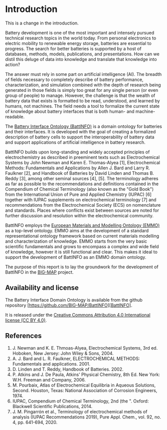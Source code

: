 # Introduction

This is a change in the introduction.

Battery development is one of the most important and intensely pursued technical research topics in the world today.
From personal electronics to electric mobility to renewable energy storage, batteries are essential to progress.
The search for better batteries is supported by a host of databases, methods, models, publications, and presentations.
How can we distil this deluge of data into knowledge and translate that knowledge into action?

The answer must rely in some part on artificial intelligence (AI).
The breadth of fields necessary to completely describe of battery performance, characterization, and simulation combined with the depth of research being generated in those fields is simply too great for any single person (or even group of people) to manage.
However, the challenge is that the wealth of battery data that exists is formatted to be read, understood, and learned by humans, not machines.
The field needs a tool to formalize the current state of knowledge about battery interfaces that is both human- and machine-readable.

The [Battery Interface Ontology (BattINFO)][BattINFO] is a domain ontology for batteries and their interfaces.
It is developed with the goal of creating a formalized description of battery cells to support the interoperability of battery data and support applications of artificial intelligence in battery research.

BattINFO builds upon long-standing and widely accepted principles of electrochemistry as described in preeminent texts such as Electrochemical Systems by John Newman and Karen E. Thomas-Alyea [1], Electrochemical Methods: Fundamentals and Applications by Allen J. Bard and Larry R. Faulkner [2], and Handbook of Batteries by David Linden and Thomas B. Reddy [3], among other seminal sources [4], [5].
The terminology adheres as far as possible to the recommendations and definitions contained in the Compendium of Chemical Terminology (also known as the "Gold Book") from the International Union of Pure and Applied Chemistry (IUPAC) [6] together with IUPAC supplements on electrochemical terminology [7] and recommendations from the Electrochemical Society (ECS) on nomenclature and standards.
Places where conflicts exist between sources are noted for further discussion and resolution within the electrochemical community.

BattINFO employs the [European Materials and Modelling Ontology (EMMO)][EMMO] as a top-level ontology.
EMMO aims at the development of a standard representational ontology framework based on current materials modelling and characterization of knowledge.
EMMO starts from the very basic scientific fundamentals and grows to encompass a complex and wide field of knowledge, however it is still functional and clear.
This makes it ideal to support the development of BattINFO as an EMMO domain ontology.

The purpose of this report is to lay the groundwork for the development of BattINFO in the [BIG-MAP][BIG-MAP] project.

## Availability and license

The Battery Interface Domain Ontology is available from the github repository [https://github.com/BIG-MAP/BattINFO][BattINFO].

It is released under the [Creative Commons Attribution 4.0 International license (CC BY 4.0)][CC-BY-4.0].

## References

1. J. Newman and K. E. Thmoas-Alyea, Electrochemical Systems, 3rd ed. Hoboken, New Jersey: John Wiley & Sons, 2004.
2. A. J. Bard and L. R. Faulkner, ELECTROCHEMICAL METHODS: Fundamentals and applications. 2001.
3. D. Linden and T. Reddy, Handbook of Batteries. 2002.
4. P. Atkins and J. De Paula, Atkins' Physical Chemistry, 8th Ed. New York: W.H. Freeman and Company, 2006.
5. M. Pourbaix, Atlas of Electrochemical Equilibria in Aqueous Solutions, Second. Houston, Texas: National Association of Corrosion Engineers, 1974.
6. IUPAC, Compendium of Chemical Terminology, 2nd (the ". Oxford: Blackwell Scientific Publications, 2014.
7. J. M. Pingarrón et al., Terminology of electrochemical methods of analysis (IUPAC Recommendations 2019), Pure Appl. Chem., vol. 92, no. 4, pp. 641-694, 2020.

[BattINFO]: https://github.com/BIG-MAP/BattINFO
[EMMO]: https://github.com/emmo-repo/EMMO/
[BIG-MAP]: http://www.big-map.eu/
[CC-BY-4.0]: https://creativecommons.org/licenses/by/4.0/legalcode
